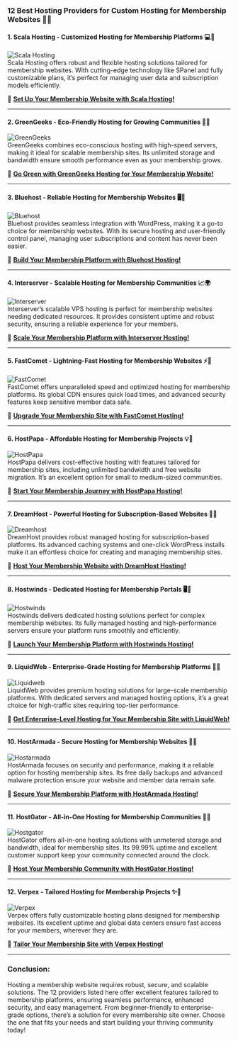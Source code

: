 ### **12 Best Hosting Providers for Custom Hosting for Membership Websites 🚀👥**

#### **1. Scala Hosting - Customized Hosting for Membership Platforms 💻👤**  
![Scala Hosting](https://i.imgur.com/uJ5JIK3.png "Scala Web Hosting")  
Scala Hosting offers robust and flexible hosting solutions tailored for membership websites. With cutting-edge technology like SPanel and fully customizable plans, it’s perfect for managing user data and subscription models efficiently.

🔗 **[Set Up Your Membership Website with Scala Hosting!](https://snipitx.com/scala-jy)**  

---

#### **2. GreenGeeks - Eco-Friendly Hosting for Growing Communities 🌱👥**  
![GreenGeeks](https://i.imgur.com/eEwuntu.jpg "GreenGeeks Hosting")  
GreenGeeks combines eco-conscious hosting with high-speed servers, making it ideal for scalable membership sites. Its unlimited storage and bandwidth ensure smooth performance even as your membership grows.

🔗 **[Go Green with GreenGeeks Hosting for Your Membership Website!](https://snipitx.com/greengeeks-jy)**  

---

#### **3. Bluehost - Reliable Hosting for Membership Websites 🖥️🔐**  
![Bluehost](https://i.imgur.com/PasFF9E.jpeg "Bluehost Hosting")  
Bluehost provides seamless integration with WordPress, making it a go-to choice for membership websites. With its secure hosting and user-friendly control panel, managing user subscriptions and content has never been easier.

🔗 **[Build Your Membership Platform with Bluehost Hosting!](https://snipitx.com/bluehost-jy)**  

---

#### **4. Interserver - Scalable Hosting for Membership Communities 📈🌍**  
![Interserver](https://i.imgur.com/OM5dOEW.jpeg "Interserver Hosting")  
Interserver’s scalable VPS hosting is perfect for membership websites needing dedicated resources. It provides consistent uptime and robust security, ensuring a reliable experience for your members.

🔗 **[Scale Your Membership Platform with Interserver Hosting!](https://snipitx.com/interserver-jy)**  

---

#### **5. FastComet - Lightning-Fast Hosting for Membership Websites ⚡👥**  
![FastComet](https://i.imgur.com/7qgXuWp.png "FastComet Hosting")  
FastComet offers unparalleled speed and optimized hosting for membership platforms. Its global CDN ensures quick load times, and advanced security features keep sensitive member data safe.

🔗 **[Upgrade Your Membership Site with FastComet Hosting!](https://snipitx.com/fastcomet-jy)**  

---

#### **6. HostPapa - Affordable Hosting for Membership Projects 💡💼**  
![HostPapa](https://i.imgur.com/ouDTkvl.jpeg "HostPapa Hosting")  
HostPapa delivers cost-effective hosting with features tailored for membership sites, including unlimited bandwidth and free website migration. It’s an excellent option for small to medium-sized communities.

🔗 **[Start Your Membership Journey with HostPapa Hosting!](https://snipitx.com/hostpapa-jy)**  

---

#### **7. DreamHost - Powerful Hosting for Subscription-Based Websites 💪👥**  
![Dreamhost](https://i.imgur.com/rXIg8ip.jpeg "Dreamhost Hosting")  
DreamHost provides robust managed hosting for subscription-based platforms. Its advanced caching systems and one-click WordPress installs make it an effortless choice for creating and managing membership sites.

🔗 **[Host Your Membership Website with DreamHost Hosting!](https://snipitx.com/dreamhost-jy)**  

---

#### **8. Hostwinds - Dedicated Hosting for Membership Portals 🖥️👤**  
![Hostwinds](https://i.imgur.com/53aSNXx.jpeg "Hostwinds Hosting")  
Hostwinds delivers dedicated hosting solutions perfect for complex membership websites. Its fully managed hosting and high-performance servers ensure your platform runs smoothly and efficiently.

🔗 **[Launch Your Membership Platform with Hostwinds Hosting!](https://snipitx.com/hostwinds-jy)**  

---

#### **9. LiquidWeb - Enterprise-Grade Hosting for Membership Platforms 🏢👥**  
![Liquidweb](https://i.imgur.com/4IvT9SC.jpeg "Liquidweb Hosting")  
LiquidWeb provides premium hosting solutions for large-scale membership platforms. With dedicated servers and managed hosting options, it’s a great choice for high-traffic sites requiring top-tier performance.

🔗 **[Get Enterprise-Level Hosting for Your Membership Site with LiquidWeb!](https://snipitx.com/liquidweb-jy)**  

---

#### **10. HostArmada - Secure Hosting for Membership Websites 🔐🌐**  
![Hostarmada](https://i.imgur.com/KFbdf3o.jpeg "Hostarmada Hosting")  
HostArmada focuses on security and performance, making it a reliable option for hosting membership sites. Its free daily backups and advanced malware protection ensure your website and member data remain safe.

🔗 **[Secure Your Membership Platform with HostArmada Hosting!](https://snipitx.com/hostarmada-jy)**  

---

#### **11. HostGator - All-in-One Hosting for Membership Communities 🐊👥**  
![Hostgator](https://i.imgur.com/BcVkH57.jpeg "Hostgator Hosting")  
HostGator offers all-in-one hosting solutions with unmetered storage and bandwidth, ideal for membership sites. Its 99.99% uptime and excellent customer support keep your community connected around the clock.

🔗 **[Host Your Membership Community with HostGator Hosting!](https://snipitx.com/hostgator-jy)**  

---

#### **12. Verpex - Tailored Hosting for Membership Projects ✨👥**  
![Verpex](https://i.imgur.com/6x5LhiS.jpeg "Verpex Hosting")  
Verpex offers fully customizable hosting plans designed for membership websites. Its excellent uptime and global data centers ensure fast access for your members, wherever they are.

🔗 **[Tailor Your Membership Site with Verpex Hosting!](https://snipitx.com/verpex-jy)**  

---

### **Conclusion:**

Hosting a membership website requires robust, secure, and scalable solutions. The 12 providers listed here offer excellent features tailored to membership platforms, ensuring seamless performance, enhanced security, and easy management. From beginner-friendly to enterprise-grade options, there’s a solution for every membership site owner. Choose the one that fits your needs and start building your thriving community today!

